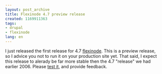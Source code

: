 ```yaml
---
layout: post_archive
title: Flexinode 4.7 preview release
created: 1169911363
tags:
- drupal
- flexinode
lang: en
---
```

I just released the first release for 4.7 [flexinode](http://drupal.org/project/flexinode). This is a preview release, so I advice you not to run it on your production site yet. That said, I expect this release to alerady be far more stable then the 4.7 "release" we had earlier 2006. Please [test it](http://drupal.org/node/113280), and provide feedback.
